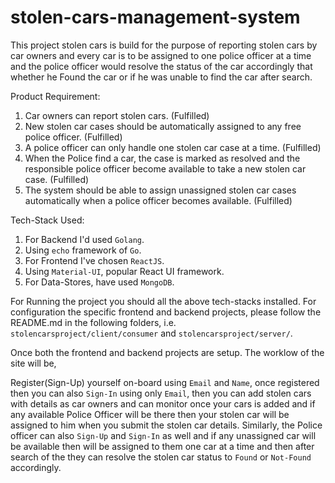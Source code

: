 # stolen-cars-management-system

This project stolen cars is build for the purpose of reporting stolen cars by car owners and every car is to be assigned to one police officer at a time and the police officer would resolve the status of the car accordingly that whether he Found the car or if he was unable to find the car after search.

Product Requirement:

1.  Car owners can report stolen cars. (Fulfilled)
2.  New stolen car cases should be automatically assigned to any free police officer. (Fulfilled)
3.  A police officer can only handle one stolen car case at a time. (Fulfilled)
4.  When the Police find a car, the case is marked as resolved and the responsible police officer become available to take a new stolen car case. (Fulfilled)
5.  The system should be able to assign unassigned stolen car cases automatically when a police officer becomes available. (Fulfilled)

Tech-Stack Used:

1. For Backend I'd used `Golang`.
2. Using `echo` framework of `Go`.
3. For Frontend I've chosen `ReactJS`.
4. Using `Material-UI`, popular React UI framework.
5. For Data-Stores, have used `MongoDB`.

For Running the project you should all the above tech-stacks installed.
For configuration the specific frontend and backend projects, please follow the README.md in the following folders, i.e. `stolencarsproject/client/consumer` and `stolencarsproject/server/`.

Once both the frontend and backend projects are setup. The worklow of the site will be,

Register(Sign-Up) yourself on-board using `Email` and `Name`, once registered then you can also `Sign-In` using only `Email`, then you can add stolen cars with details as car owners and can monitor once your cars is added and if any available Police Officer will be there then your stolen car will be assigned to him when you submit the stolen car details. Similarly, the Police officer can also `Sign-Up` and `Sign-In` as well and if any unassigned car will be available then will be assigned to them one car at a time and then after search of the they can resolve the stolen car status to `Found` or `Not-Found` accordingly.
